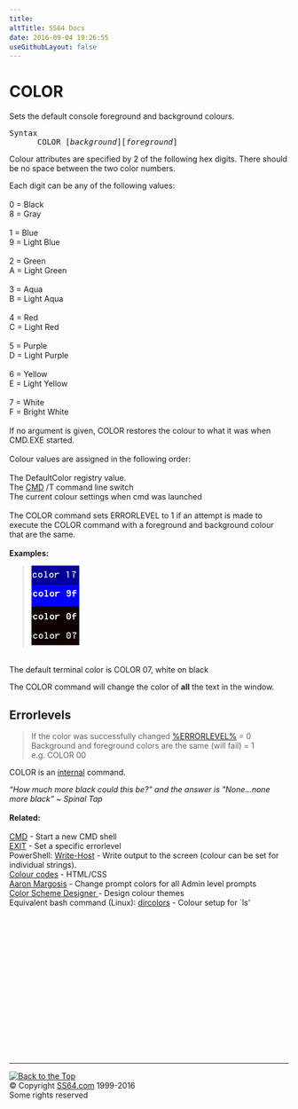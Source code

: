 ```yaml
---
title:
altTitle: SS64 Docs
date: 2016-09-04 19:26:55
useGithubLayout: false
---
```

<!-- #BeginLibraryItem "/Library/head_nt.lbi" --><!-- #EndLibraryItem --><h1>COLOR</h1>  
<p>Sets the default console foreground and background colours. 
</p><pre>Syntax
      COLOR [<i>background</i>][<i>foreground</i>]
</pre>
<p> Colour attributes are specified by 2 of the following hex digits. There should be no space between the two color numbers.</p>
<p>Each digit can be 
  any of the following values: <br>
  <br>
  0 = Black <br>
  8 = Gray <br>
  <br>
  1 = Blue <br>
  9 = Light Blue <br>
  <br>
  2 = Green <br>
  A = Light Green <br>
  <br>
  3 = Aqua <br>
  B = Light Aqua <br>
  <br>
  4 = Red <br>
  C = Light Red <br>
  <br>
  5 = Purple <br>
  D = Light Purple <br>
  <br>
  6 = Yellow <br>
  E = Light Yellow <br>
  <br>
  7 = White <br>
  F = Bright White <br>
  <br>
  If no argument is given, COLOR restores the colour to what it was when CMD.EXE 
  started. <br>
  <br>
  Colour values are assigned in the following order:<br>
  <br>
  The DefaultColor registry value. <br>
  The <a href="cmd.html">CMD</a> /T command line switch<br>
  The current colour settings when cmd was launched<br>
  <br>
  The COLOR command sets ERRORLEVEL to 1 if an attempt is made to execute the 
  COLOR command with a foreground and background colour that are the same. <br>
  <br>
  <b>Examples: </b></p>
<blockquote>
<p><img src="color.gif" alt="Samples" width="88" height="145"></p>
</blockquote>
<p><br>
The default terminal color is <span class="code">COLOR 07</span>, white on black</p>
<p>The COLOR command will change the color of <b>all</b> the text in the window.<span class="code"></span></p>
<h2>Errorlevels</h2>
<blockquote>If the color was successfully changed <a href="errorlevel.html">%ERRORLEVEL%</a> = 0<br>
Background and foreground colors are the same (will fail) = 1<br>
e.g. <span class="code">COLOR 00</span> 
</blockquote>
<p>COLOR is an <a href="syntax-internal.html">internal</a> command.</p>
<p><i class="quote">“How much more black could this be?" and the answer is "None...none more black” ~ Spinal Tap</i><br>
<br>
<b>Related:</b><br>
<br>
<a href="cmd.html">CMD</a> - Start a new CMD shell<br>
<a href="exit.html">EXIT</a> - Set a specific errorlevel
<br>
PowerShell: <a href="../ps/write-host.html">Write-Host</a> - Write  output to the screen (colour can be set for individual strings).<br>
<a href="../colour.html">Colour codes</a> - HTML/CSS <br>
<a href="http://blogs.msdn.com/aaron_margosis/archive/2007/02/22/setting-color-for-all-cmd-shells-based-on-admin-elevation-status.aspx">Aaron Margosis</a> - Change prompt colors for all Admin level prompts<br>
<a href="http://colorschemedesigner.com/">Color Scheme Designer </a> - Design colour themes <br>
Equivalent bash command (Linux): <a href="../bash/dircolors.html">dircolors</a> - Colour setup for `ls'</p><!-- #BeginLibraryItem "/Library/foot_nt.lbi" --><p>
<!-- windows300 -->
<ins class="adsbygoogle" style="display:inline-block;width:300px;height:250px" data-ad-client="ca-pub-6140977852749469" data-ad-slot="7649547908"></ins>
<script>
(adsbygoogle = window.adsbygoogle || []).push({});
</script></p>
<hr>
<div id="bl" class="footer"><a href="color.html#"><img src="../images/top.png" width="30" height="22" alt="Back to the Top"></a></div>
<div id="br" class="footer, tagline">© Copyright <a href="../index.html">SS64.com</a> 1999-2016<br>
Some rights reserved</div><!-- #EndLibraryItem --><p><br>
  <br>
</p>


